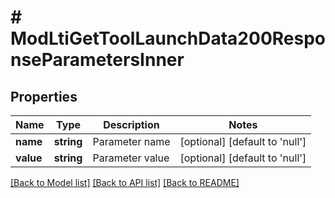 # # ModLtiGetToolLaunchData200ResponseParametersInner

## Properties

Name | Type | Description | Notes
------------ | ------------- | ------------- | -------------
**name** | **string** | Parameter name | [optional] [default to 'null']
**value** | **string** | Parameter value | [optional] [default to 'null']

[[Back to Model list]](../../README.md#models) [[Back to API list]](../../README.md#endpoints) [[Back to README]](../../README.md)
